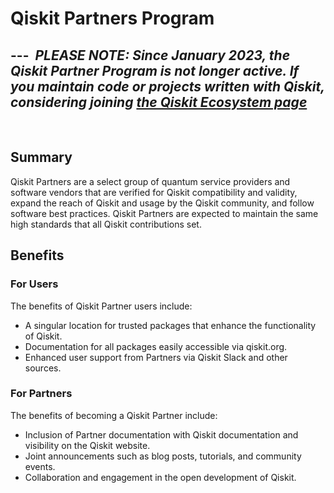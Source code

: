 # Qiskit Partners Program
​
​---
​
**_PLEASE NOTE:_**
_Since January 2023, the Qiskit Partner Program is not longer active. If you maintain code or projects written with Qiskit, considering joining [the Qiskit Ecosystem page](https://qiskit.org/ecosystem/)_
​
---
​
​
## Summary
Qiskit Partners are a select group of quantum service providers and software vendors that are verified for Qiskit compatibility and validity, expand the reach of Qiskit and usage by the Qiskit community, and follow software best practices. Qiskit Partners are expected to maintain the same high standards that all Qiskit contributions set.
​
## Benefits
### For Users
The benefits of Qiskit Partner users include:
 
 * A singular location for trusted packages that enhance the functionality of Qiskit.
 * Documentation for all packages easily accessible via qiskit.org.
 * Enhanced user support from Partners via Qiskit Slack and other sources.
​
### For Partners
The benefits of becoming a Qiskit Partner include:
​
* Inclusion of Partner documentation with Qiskit documentation and visibility on the Qiskit website.
* Joint announcements such as blog posts, tutorials, and community events.
* Collaboration and engagement in the open development of Qiskit.
